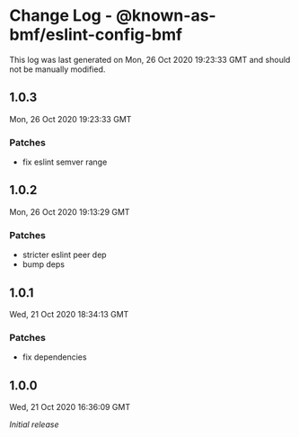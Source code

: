 # Change Log - @known-as-bmf/eslint-config-bmf

This log was last generated on Mon, 26 Oct 2020 19:23:33 GMT and should not be manually modified.

## 1.0.3
Mon, 26 Oct 2020 19:23:33 GMT

### Patches

- fix eslint semver range

## 1.0.2
Mon, 26 Oct 2020 19:13:29 GMT

### Patches

- stricter eslint peer dep
- bump deps

## 1.0.1
Wed, 21 Oct 2020 18:34:13 GMT

### Patches

- fix dependencies

## 1.0.0
Wed, 21 Oct 2020 16:36:09 GMT

_Initial release_

